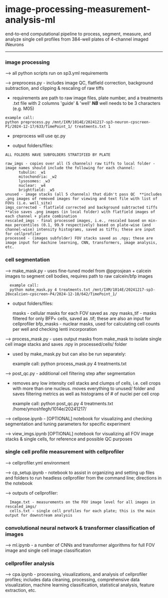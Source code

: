 # image-processing-measurement-analysis-ml
end-to-end computational pipeline to process, segment, measure, and analyze single cell profiles from 384-well plates of 4-channel imaged iNeurons
____________________________________________________________________________________________________________________

### image processing

--> all python scripts run on sp3.yml requirements

--> preprocess.py - includes image QC, flatfield correction, background subtraction, and clipping & rescaling of raw tiffs
   
   * requirements are path to raw image files, plate number, and a treatments .txt file with 2 columns 'guide' & 'well'   ***NB*** well needs to be 3 characters (e.g. M05)

    example call:
    python preprocess.py /mnt/IXM/1014E/20241217-sp3-neuron-cpscreen-P1/2024-12-17/633/TimePoint_1/ treatments.txt 1

   * preprocess will use qc.py

   * output folders/files:

    ALL FOLDERS HAVE SUBFOLDERS STRATIFIED BY PLATE
    
    raw_imgs - copies over all (5 channels) raw tiffs to local folder - image names should include the following for each channel:
          tubulin: _w1
          mitochondria: _w2
          lysosomes: _w3
          nuclear: _w4
          brightfield: _w5
    unused - image stacks (all 5 channels) that didn't pass QC  **includes .png images of removed images for viewing and text file with list of FOVs (i.e. well_site)
    imgs_corrected - flatfield corrected and background subtracted tiffs  **also saves .png images (in local folder) with flatfield images of each channel + plate combination
    rescaled_imgs - final processed images, i.e., rescaled based on min-max percentiles (0.1, 99.9 respectively) based on plate-wise (and channel-wise) intensity histograms, saved as tiffs; these are input for cellprofiler
    processed - (images subfolder) FOV stacks saved as .npy; these are image input for machine learning, CNN, transformers, image analysis, etc.

### cell segmentation

--> make_mask.py - uses fine-tuned model from @pgrosjean + calcein images to segment cell bodies, requires path to raw calcein/bfp images

      example call:
      python make_mask.py 4 treatments.txt /mnt/IXM/1014E/20241217-sp3-20xcalcien-cpscreen-P4/2024-12-18/642/TimePoint_1/

   * output folders/files:

     masks - cellular masks for each FOV saved as .npy
     masks_tif - masks filtered for only BFP+ cells, saved as .tif; these are also an input for cellprofiler
     bfp_masks - nuclear masks, used for calculating cell counts per well and checking lenti incorporation

--> process_mask.py - uses output masks from make_mask to isolate single cell image stacks and saves .npy in processed/cells/ folder

   * used by make_mask.py but can also be run separately:

      example call:
      python process_mask.py 4 treatments.txt

--> post_qc.py - additional cell filtering step after segmentation

   * removes any low intensity cell stacks and clumps of cells, i.e. cell crops with more than one nucleus. moves everything to unused/ folder and saves filtering metrics as well as histograms of # of nuclei per cell crop

      example call:
      python post_qc.py 4 treatments.txt /home/ymoshfegh/1014e/20241217/

--> cellpose.ipynb - [OPTIONAL] notebook for visualizing and checking segmentation and tuning parameters for specific experiment

--> view_imgs.ipynb [OPTIONAL] notebook for visualizing all FOV image stacks & single cells, for reference and possible QC purposes


### single cell profile measurement with cellprofiler

--> cellprofiler.yml environment

--> cp_setup.ipynb - notebook to assist in organizing and setting up files and folders to run headless cellprofiler from the command line; directions in the notebook

--> outputs of cellprofiler:

      Image.txt - measurements on the FOV image level for all images in rescaled_imgs/
      cells.txt - single cell profiles for each plate; this is the main output for downstream analysis

### convolutional neural network & transformer classification of images

--> ml.ipynb - a number of CNNs and transformer algorithms for full FOV image and single cell image classification

### cellprofiler analysis

--> cpa.ipynb - processing, visualizations, and analysis of cellprofiler profiles; includes data cleaning, processing, comprehensive data visualization, machine learning classification, statistical analysis, feature extraction, etc.


